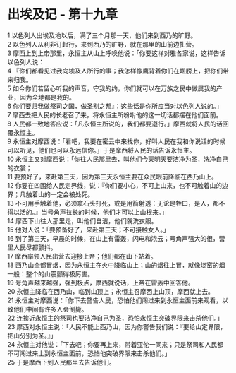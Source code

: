 # 出埃及记 - 第十九章
  
 1 以色列人出埃及地以后，满了三个月那一天，他们来到西乃的旷野。  
 2 以色列人从利非订起行，来到西乃的旷野，就在那里的山前边扎营。  
 3 摩西上到上帝那里，永恒主从山上呼唤他说：「你要这样对雅各家说，这样告诉以色列人说：  
 4 『你们都看见过我向埃及人所行的事；我怎样像鹰背着你们在翅膀上，把你们带来归我。  
 5 如今你们若留心听我的声音，守我的约，你们就可以在万族之民中做属我的产业，因为全地都是我的。  
 6 你们要归我做祭司之国，做圣别之邦』：这些话是你所应当对以色列人说的。」  
 7 摩西去把人民的长老召了来，将永恒主所吩咐他的这一切话都摆在他们面前。  
 8 人民都一致地答应说：「凡永恒主所说的，我们都要遵行。」摩西就将人民的话回覆永恒主。  
 9 永恒主对摩西说：「看吧，我要在密云中来找你，好叫人民在我和你说话的时候可以听见，他们也可以永远信你。」于是摩西将人民的话告诉永恒主。  
 10 永恒主又对摩西说：「你往人民那里去，叫他们今天明天要洁净为圣，洗净自己的衣裳；  
 11 要预好了，来赴第三天，因为第三天永恒主要在众民眼前降临在西乃山上。  
 12 你要在四围给人民定界线，说：『你们要小心，不可上山来，也不可触着山的边界；凡触着山的一定会被处死。  
 13 不可用手触着他，必须拿石头打死，或是用箭射透：无论是牲口，是人，都不得以活的。』当号角声拉长的时候，他们才可以上山根来。」  
 14 摩西下山往人那里走，叫他们自洁，他们就洗衣服。  
 15 他对人说：「要预备好了，来赴第三天；不可接触女人。」  
 16 到了第三天，早晨的时候，在山上有雷轰，闪电和浓云；号角声强大的很，营里人民尽都颤抖。  
 17 摩西率领人民出营去迎接上帝；他们都在山下站着。  
 18 西乃山全都冒烟，因为永恒主在火中降临山上；山的烟往上冒，就像烧窑的烟一般：整个的山震颤得极厉害。  
 19 号角声越来越强，强到极点，摩西就说话，上帝在雷轰中回答他。  
 20 永恒主降临在西乃山，临到山顶上；永恒主召摩西上山顶，摩西就上去。  
 21 永恒主对摩西说：「你下去警告人民，恐怕他们闯过来到永恒主面前来观看，以致他们中间有许多人会倒毙。  
 22 连挨近永恒主的祭司也要洁净自己为圣，恐怕永恒主突破界限来击杀他们。」  
 23 摩西对永恒主说：「人民不能上西乃山，因为你警告我们说：『要给山定界限，把山分别为圣。』」  
 24 永恒主对他说：「下去吧；你要再上来，带着亚伦一同来；只是祭司和人民都不可闯过来上到永恒主面前，恐怕他突破界限来击杀他们。」  
 25 于是摩西下到人民那里去告诉他们。